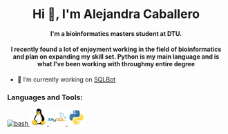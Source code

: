 <h1 align="center">Hi 👋, I'm Alejandra Caballero</h1>
<h4 align="center">I'm a bioinformatics masters student at DTU.</h4>
<h4 align="center">I recently found a lot of enjoyment working in the field of bioinformatics and plan on expanding my skill set. Python is my main language and is what I've been working with throughmy entire degree</h4>

- 🔭 I’m currently working on [SQLBot](https://github.com/alecaballero1/SQLbot)

<h3 align="left">Languages and Tools:</h3>
<p align="left"> <a href="https://www.gnu.org/software/bash/" target="_blank" rel="noreferrer"> <img src="https://www.vectorlogo.zone/logos/gnu_bash/gnu_bash-icon.svg" alt="bash" width="40" height="40"/> </a> <a href="https://www.linux.org/" target="_blank" rel="noreferrer"> <img src="https://raw.githubusercontent.com/devicons/devicon/master/icons/linux/linux-original.svg" alt="linux" width="40" height="40"/> </a> <a href="https://www.mysql.com/" target="_blank" rel="noreferrer"> <img src="https://raw.githubusercontent.com/devicons/devicon/master/icons/mysql/mysql-original-wordmark.svg" alt="mysql" width="40" height="40"/> </a> <a href="https://www.python.org" target="_blank" rel="noreferrer"> <img src="https://raw.githubusercontent.com/devicons/devicon/master/icons/python/python-original.svg" alt="python" width="40" height="40"/> </a> </p>

